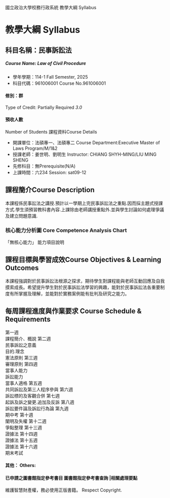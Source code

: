 國立政治大學校務行政系統 教學大綱 Syllabus
# 教學大綱 Syllabus
##  科目名稱：民事訴訟法 
#####  Course Name: Law of Civil Procedure
  * 學年學期：114-1 Fall Semester, 2025 
  * 科目代碼：961006001 Course No.961006001
#### 修別：群
Type of Credit: Partially Required 
_3.0_
#### 預收人數
Number of Students
課程資料Course Details
  * 開課單位：法碩專一、法碩專二 Course Department:Executive Master of Laws Program/M/1&2 
  * 授課老師：姜世明、劉明生 Instructor: CHIANG SHYH-MING/LIU MING SHENG 
  * 先修科目：無Prerequisite(N/A)
  * 上課時間：六234 Session: sat09-12
##  課程簡介Course Description
本課程係民事訟法之講授.預計以一學期上完民事訴訟法之重點.因而採主題式授課方式.學生須預習教科書內容.上課除由老師講授重點外.並與學生討論如何處理爭議及建立問題意識.
###  核心能力分析圖 Core Competence Analysis Chart
「無核心能力」 
能力項目說明
##  課程目標與學習成效Course Objectives & Learning Outcomes 
本課程強調對於民事訴訟法根源之探求，期待學生對課程能與老師互動回應及自我摸索成長。希望提升學生對於民事訴訟法學習的興趣，能對於民事訴訟法各重要制度有所掌握及理解，並能對於實務案例能有批判及研究之能力。
##  每周課程進度與作業要求 Course Schedule & Requirements
第一週  
課程簡介、概說
第二週  
民事訴訟之意義  
目的.理念  
憲法原則
第三週  
審理原則
第四週  
當事人能力  
訴訟能力  
當事人適格
第五週  
共同訴訟及第三人程序參與
第六週  
訴訟標的及客觀合併
第七週  
起訴及訴之變更.追加及反訴
第八週  
訴訟要件論及訴訟行為論
第九週  
期中考
第十週  
闡明及失權
第十二週  
爭點整理
第十三週  
證據法
第十四週  
證據法
第十五週  
證據法
第十六週  
期末考試
####  其他： Others:
####  已申請之圖書館指定參考書目  圖書館指定參考書查詢 |相關處理要點
維護智慧財產權，務必使用正版書籍。 Respect Copyright.
